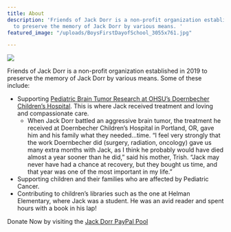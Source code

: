 ```yaml
---
title: About
description: 'Friends of Jack Dorr is a non-profit organization established in 2019
  to preserve the memory of Jack Dorr by various means. '
featured_image: "/uploads/BoysFirstDayofSchool_3055x761.jpg"

---
```

![](/uploads/Jack-Dorr-14.jpg)

Friends of Jack Dorr is a non-profit organization established in 2019 to preserve the memory of Jack Dorr by various means. Some of these include:

* Supporting [Pediatric Brain Tumor Research at OHSU’s Doernbecher Children’s Hospital](https://www.ohsu.edu/doernbecher/brain-tumors-children-and-teens). This is where Jack received treatment and loving and compassionate care.
  * When Jack Dorr battled an aggressive brain tumor, the treatment he received at Doernbecher Children’s Hospital in Portland, OR, gave him and his family what they needed...time. “I feel very strongly that the work Doernbecher did (surgery, radiation, oncology) gave us many extra months with Jack, as I think he probably would have died almost a year sooner than he did,” said his mother, Trish. “Jack may never have had a chance at recovery, but they bought us time, and that year was one of the most important in my life.”
* Supporting children and their families who are affected by Pediatric Cancer.
* Contributing to children’s libraries such as the one at Helman Elementary, where Jack was a student. He was an avid reader and spent hours with a book in his lap!

Donate Now by visiting the [Jack Dorr PayPal Pool](https://paypal.me/pools/c/8jSnkG8SBb "Jack Dorr PayPal Pool")